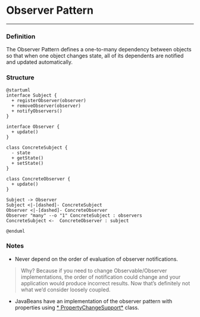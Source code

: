 # Observer Pattern

___

### Definition

The Observer Pattern defines a one-to-many dependency between objects so that when one object changes state, all of its
dependents are notified and updated automatically.

### Structure

```puml
@startuml
interface Subject {
  + registerObserver(observer)
  + removeObserver(observer)
  + notifyObservers()
}

interface Observer {
  + update()
}

class ConcreteSubject {
  - state
  + getState()
  + setState()
}

class ConcreteObserver {
  + update()
}

Subject -> Observer
Subject <|-[dashed]- ConcreteSubject
Observer <|-[dashed]- ConcreteObserver
Observer "many" --o "1" ConcreteSubject : observers
ConcreteSubject <-  ConcreteObserver : subject

@enduml
```

### Notes

- Never depend on the order of evaluation of observer notifications.

> Why? Because if you need to change Observable/Observer implementations, the order of notification could change and your application would produce incorrect results. Now that’s definitely not what we’d consider loosely coupled.

- JavaBeans have an implementation of the observer pattern with properties using
  [*
  PropertyChangeSupport*](https://docs.oracle.com/en/java/javase/11/docs/api/java.desktop/java/beans/PropertyChangeSupport.html)
  class.
